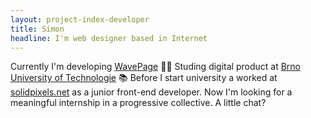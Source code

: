 ```yaml
---
layout: project-index-developer
title: Simon
headline: I'm web designer based in Internet
---
```


Currently I'm developing [WavePage](https://wavepage.app/) 👋🏼 Studing digital product at [Brno University of Technologie](https://www.vutbr.cz/en/) 📚 Before I start university a worked at [solidpixels.net](https://www.solidpixels.net/en) as a junior front-end developer. Now I'm looking for a meaningful internship in a progressive collective. A little chat?

<!-- My work enviroment is combination of smart tools: -->

<!-- Frond-end

- Javascript, write a lot of project in vanila JS
- (html, css) I know perfectly concepts base stones of UI development
- Tailwindcss, My styling solution
- React.js, wavepage is react app

Enviroment

- VS Code
- Fish CLI
- Hyper
- Yarn
- Webpack

Documentation

- Dropbox papers
- Notion

Comunication

- Slack
- Discord
- Twitter -->
